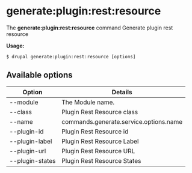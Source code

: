 # generate:plugin:rest:resource
The **generate:plugin:rest:resource** command Generate plugin rest resource

**Usage:**
```
$ drupal generate:plugin:rest:resource [options] 
```

## Available options
Option | Details
-------|-------------
--module | The Module name.
--class | Plugin Rest Resource class
--name | commands.generate.service.options.name
--plugin-id | Plugin Rest Resource id
--plugin-label | Plugin Rest Resource Label
--plugin-url | Plugin Rest Resource URL
--plugin-states | Plugin Rest Resource States
